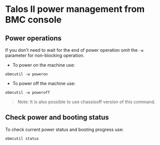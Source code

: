 # Talos II power management from BMC console

## Power operations

If you don't need to wait for the end of power operation omit the
`-w` parameter for non-blocking operation.

* To power on the machine use:
```
obmcutil -w poweron
```

* To power off the machine use:
```
obmcutil -w poweroff
```
> Note: It is also possible to use chassisoff version of this command.

## Check power and booting status
To check current power status and booting progress use:
```
obmcutil status
```


